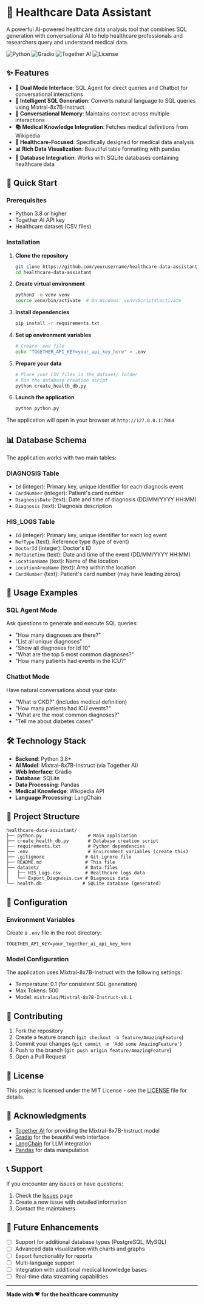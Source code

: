 # 🏥 Healthcare Data Assistant

A powerful AI-powered healthcare data analysis tool that combines SQL generation with conversational AI to help healthcare professionals and researchers query and understand medical data.

![Python](https://img.shields.io/badge/Python-3.8+-blue.svg)
![Gradio](https://img.shields.io/badge/Gradio-5.34.2-orange.svg)
![Together AI](https://img.shields.io/badge/Together%20AI-Mixtral%208x7B-purple.svg)
![License](https://img.shields.io/badge/License-MIT-green.svg)

## ✨ Features

- **🤖 Dual Mode Interface**: SQL Agent for direct queries and Chatbot for conversational interactions
- **🧠 Intelligent SQL Generation**: Converts natural language to SQL queries using Mixtral-8x7B-Instruct
- **💬 Conversational Memory**: Maintains context across multiple interactions
- **📚 Medical Knowledge Integration**: Fetches medical definitions from Wikipedia
- **🏥 Healthcare-Focused**: Specifically designed for medical data analysis
- **📊 Rich Data Visualization**: Beautiful table formatting with pandas
- **🔗 Database Integration**: Works with SQLite databases containing healthcare data

## 🚀 Quick Start

### Prerequisites

- Python 3.8 or higher
- Together AI API key
- Healthcare dataset (CSV files)

### Installation

1. **Clone the repository**
   ```bash
   git clone https://github.com/yourusername/healthcare-data-assistant.git
   cd healthcare-data-assistant
   ```

2. **Create virtual environment**
   ```bash
   python3 -m venv venv
   source venv/bin/activate  # On Windows: venv\Scripts\activate
   ```

3. **Install dependencies**
   ```bash
   pip install -r requirements.txt
   ```

4. **Set up environment variables**
   ```bash
   # Create .env file
   echo "TOGETHER_API_KEY=your_api_key_here" > .env
   ```

5. **Prepare your data**
   ```bash
   # Place your CSV files in the dataset/ folder
   # Run the database creation script
   python create_health_db.py
   ```

6. **Launch the application**
   ```bash
   python python.py
   ```

The application will open in your browser at `http://127.0.0.1:7864`

## 📊 Database Schema

The application works with two main tables:

### DIAGNOSIS Table
- `Id` (integer): Primary key, unique identifier for each diagnosis event
- `CardNumber` (integer): Patient's card number
- `DiagnosisDate` (text): Date and time of diagnosis (DD/MM/YYYY HH:MM)
- `Diagnosis` (text): Diagnosis description

### HIS_LOGS Table
- `Id` (integer): Primary key, unique identifier for each log event
- `RefType` (text): Reference type (type of event)
- `DoctorId` (integer): Doctor's ID
- `RefDateTime` (text): Date and time of the event (DD/MM/YYYY HH:MM)
- `LocationName` (text): Name of the location
- `LocationAreaName` (text): Area within the location
- `CardNumber` (text): Patient's card number (may have leading zeros)

## 🎯 Usage Examples

### SQL Agent Mode
Ask questions to generate and execute SQL queries:

- "How many diagnoses are there?"
- "List all unique diagnoses"
- "Show all diagnoses for Id 10"
- "What are the top 5 most common diagnoses?"
- "How many patients had events in the ICU?"

### Chatbot Mode
Have natural conversations about your data:

- "What is CKD?" (includes medical definition)
- "How many patients had ICU events?"
- "What are the most common diagnoses?"
- "Tell me about diabetes cases"

## 🛠️ Technology Stack

- **Backend**: Python 3.8+
- **AI Model**: Mixtral-8x7B-Instruct (via Together AI)
- **Web Interface**: Gradio
- **Database**: SQLite
- **Data Processing**: Pandas
- **Medical Knowledge**: Wikipedia API
- **Language Processing**: LangChain

## 📁 Project Structure

```
healthcare-data-assistant/
├── python.py                 # Main application
├── create_health_db.py       # Database creation script
├── requirements.txt          # Python dependencies
├── .env                      # Environment variables (create this)
├── .gitignore               # Git ignore file
├── README.md                # This file
├── dataset/                 # Data files
│   ├── HIS_Logs.csv         # Healthcare logs data
│   └── Export_Diagnosis.csv # Diagnosis data
└── health.db               # SQLite database (generated)
```

## 🔧 Configuration

### Environment Variables

Create a `.env` file in the root directory:

```env
TOGETHER_API_KEY=your_together_ai_api_key_here
```

### Model Configuration

The application uses Mixtral-8x7B-Instruct with the following settings:
- Temperature: 0.1 (for consistent SQL generation)
- Max Tokens: 500
- Model: `mistralai/Mixtral-8x7B-Instruct-v0.1`

## 🤝 Contributing

1. Fork the repository
2. Create a feature branch (`git checkout -b feature/AmazingFeature`)
3. Commit your changes (`git commit -m 'Add some AmazingFeature'`)
4. Push to the branch (`git push origin feature/AmazingFeature`)
5. Open a Pull Request

## 📝 License

This project is licensed under the MIT License - see the [LICENSE](LICENSE) file for details.

## 🙏 Acknowledgments

- [Together AI](https://together.ai/) for providing the Mixtral-8x7B-Instruct model
- [Gradio](https://gradio.app/) for the beautiful web interface
- [LangChain](https://langchain.com/) for LLM integration
- [Pandas](https://pandas.pydata.org/) for data manipulation

## 📞 Support

If you encounter any issues or have questions:

1. Check the [Issues](https://github.com/yourusername/healthcare-data-assistant/issues) page
2. Create a new issue with detailed information
3. Contact the maintainers

## 🔮 Future Enhancements

- [ ] Support for additional database types (PostgreSQL, MySQL)
- [ ] Advanced data visualization with charts and graphs
- [ ] Export functionality for reports
- [ ] Multi-language support
- [ ] Integration with additional medical knowledge bases
- [ ] Real-time data streaming capabilities

---

**Made with ❤️ for the healthcare community** 